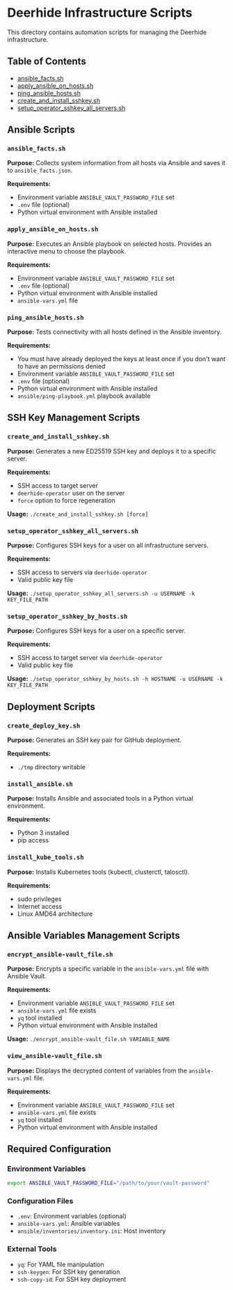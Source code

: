 # Deerhide Infrastructure Scripts

This directory contains automation scripts for managing the Deerhide infrastructure.

<!-- Table of Contents for quick access to scripts -->
## Table of Contents

- [ansible_facts.sh](#ansiblefactssh--ping-or-deploy-do-it-to-)
- [apply_ansible_on_hosts.sh](#applyansibleonhostssh)
- [ping_ansible_hosts.sh](#pingansiblehostssh)
- [create_and_install_sshkey.sh](#createandinstallsshkeysh)
- [setup_operator_sshkey_all_servers.sh](#setupoperatorsshkeyallserverssh)

## Ansible Scripts

### `ansible_facts.sh`
**Purpose:** Collects system information from all hosts via Ansible and saves it to `ansible_facts.json`.

**Requirements:**
- Environment variable `ANSIBLE_VAULT_PASSWORD_FILE` set
- `.env` file (optional)
- Python virtual environment with Ansible installed

### `apply_ansible_on_hosts.sh`
**Purpose:** Executes an Ansible playbook on selected hosts. Provides an interactive menu to choose the playbook.

**Requirements:**
- Environment variable `ANSIBLE_VAULT_PASSWORD_FILE` set
- `.env` file (optional)
- Python virtual environment with Ansible installed
- `ansible-vars.yml` file

### `ping_ansible_hosts.sh`
**Purpose:** Tests connectivity with all hosts defined in the Ansible inventory.

**Requirements:**
- You must have already deployed the keys at least once if you don't want to have an permissions denied
- Environment variable `ANSIBLE_VAULT_PASSWORD_FILE` set
- `.env` file (optional)
- Python virtual environment with Ansible installed
- `ansible/ping-playbook.yml` playbook available

## SSH Key Management Scripts

### `create_and_install_sshkey.sh`
**Purpose:** Generates a new ED25519 SSH key and deploys it to a specific server.

**Requirements:**
- SSH access to target server
- `deerhide-operator` user on the server
- `force` option to force regeneration

**Usage:** `./create_and_install_sshkey.sh [force]`

### `setup_operator_sshkey_all_servers.sh`
**Purpose:** Configures SSH keys for a user on all infrastructure servers.

**Requirements:**
- SSH access to servers via `deerhide-operator`
- Valid public key file

**Usage:** `./setup_operator_sshkey_all_servers.sh -u USERNAME -k KEY_FILE_PATH`

### `setup_operator_sshkey_by_hosts.sh`
**Purpose:** Configures SSH keys for a user on a specific server.

**Requirements:**
- SSH access to target server via `deerhide-operator`
- Valid public key file

**Usage:** `./setup_operator_sshkey_by_hosts.sh -h HOSTNAME -u USERNAME -k KEY_FILE_PATH`

## Deployment Scripts

### `create_deploy_key.sh`
**Purpose:** Generates an SSH key pair for GitHub deployment.

**Requirements:**
- `./tmp` directory writable

### `install_ansible.sh`
**Purpose:** Installs Ansible and associated tools in a Python virtual environment.

**Requirements:**
- Python 3 installed
- pip access

### `install_kube_tools.sh`
**Purpose:** Installs Kubernetes tools (kubectl, clusterctl, talosctl).

**Requirements:**
- sudo privileges
- Internet access
- Linux AMD64 architecture

## Ansible Variables Management Scripts

### `encrypt_ansible-vault_file.sh`
**Purpose:** Encrypts a specific variable in the `ansible-vars.yml` file with Ansible Vault.

**Requirements:**
- Environment variable `ANSIBLE_VAULT_PASSWORD_FILE` set
- `ansible-vars.yml` file exists
- `yq` tool installed
- Python virtual environment with Ansible installed

**Usage:** `./encrypt_ansible-vault_file.sh VARIABLE_NAME`

### `view_ansible-vault_file.sh`
**Purpose:** Displays the decrypted content of variables from the `ansible-vars.yml` file.

**Requirements:**
- Environment variable `ANSIBLE_VAULT_PASSWORD_FILE` set
- `ansible-vars.yml` file exists
- `yq` tool installed
- Python virtual environment with Ansible installed

## Required Configuration

### Environment Variables
```bash
export ANSIBLE_VAULT_PASSWORD_FILE="/path/to/your/vault-password"
```

### Configuration Files
- `.env`: Environment variables (optional)
- `ansible-vars.yml`: Ansible variables
- `ansible/inventories/inventory.ini`: Host inventory

### External Tools
- `yq`: For YAML file manipulation
- `ssh-keygen`: For SSH key generation
- `ssh-copy-id`: For SSH key deployment
